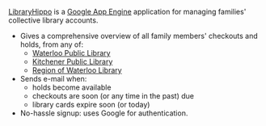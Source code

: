 [LibraryHippo](http://www.libraryhippo.com/) is a
[Google App Engine](https://cloud.google.com/products/app-engine/)
application for managing families' collective library accounts.

* Gives a comprehensive overview of all family members' checkouts and holds, from any of:
    * [Waterloo Public Library](http://www.wpl.ca/)
    * [Kitchener Public Library](http://www.kpl.org/)
    * [Region of Waterloo Library](http://www.rwl.library.on.ca/)
* Sends e-mail when:
    * holds become available
    * checkouts are soon (or any time in the past) due
    * library cards expire soon (or today)
* No-hassle signup: uses Google for authentication.
